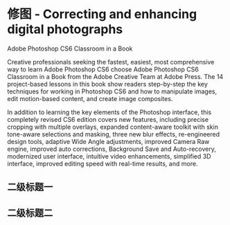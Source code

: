 # 修图 - Correcting and enhancing digital photographs

Adobe Photoshop CS6 Classroom in a Book

Creative professionals seeking the fastest, easiest, most comprehensive way to learn Adobe Photoshop CS6 choose Adobe
Photoshop CS6 Classroom in a Book from the Adobe Creative Team at Adobe Press. The 14 project-based lessons in this book
show readers step-by-step the key techniques for working in Photoshop CS6 and how to manipulate images, edit motion-based
content, and create image composites.

In addition to learning the key elements of the Photoshop interface, this completely revised CS6 edition covers new
features, including precise cropping with multiple overlays, expanded content-aware toolkit with skin tone-aware
selections and masking, three new blur effects, re-engineered design tools, adaptive Wide Angle adjustments, improved
Camera Raw engine, improved auto corrections, Background Save and Auto-recovery, modernized user interface, intuitive
video enhancements, simplified 3D interface, improved editing speed with real-time results, and more.

## 二级标题一

## 二级标题二
